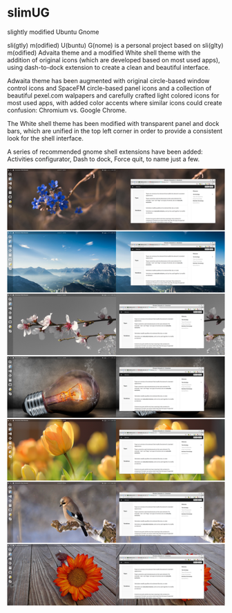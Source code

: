 # slimUG
slightly modified Ubuntu Gnome

sli(gtly) m(odified) U(buntu) G(nome) is a personal project based on sli(glty) m(odified) Advaita theme and a modified White shell theme with the addition of original icons (which are developed based on most used apps), using dash-to-dock extension to create a clean and beautiful interface.

Adwaita theme has been augmented with original circle-based window control icons and SpaceFM circle-based panel icons and a collection of beautiful pexel.com walpapers and carefully crafted light colored icons for most used apps, with added color accents where similar icons could create confusion: Chromium vs. Google Chrome.

The White shell theme has been modified with transparent panel and dock bars, which are unified in the top left corner in order to provide a consistent look for the shell interface.

A series of recommended gnome shell extensions have been added: Activities configurator, Dash to dock, Force quit, to name just a few.

![ScreenShot01](screenshot01.png)
![ScreenShot02](screenshot02.png)
![ScreenShot01](screenshot03.png)
![ScreenShot02](screenshot04.png)
![ScreenShot01](screenshot05.png)
![ScreenShot02](screenshot06.png)
![ScreenShot01](screenshot07.png)
